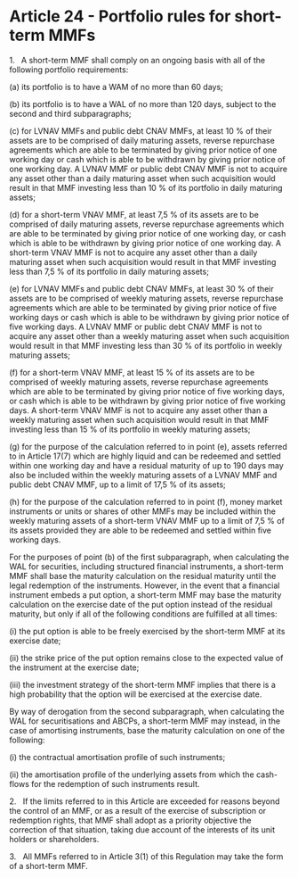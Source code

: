 # Article 24 - Portfolio rules for short-term MMFs


1.   A short-term MMF shall comply on an ongoing basis with all of the following portfolio requirements:

(a) its portfolio is to have a WAM of no more than 60 days;

(b) its portfolio is to have a WAL of no more than 120 days, subject to the second and third subparagraphs;

(c) for LVNAV MMFs and public debt CNAV MMFs, at least 10 % of their assets are to be comprised of daily maturing assets, reverse repurchase agreements which are able to be terminated by giving prior notice of one working day or cash which is able to be withdrawn by giving prior notice of one working day. A LVNAV MMF or public debt CNAV MMF is not to acquire any asset other than a daily maturing asset when such acquisition would result in that MMF investing less than 10 % of its portfolio in daily maturing assets;

(d) for a short-term VNAV MMF, at least 7,5 % of its assets are to be comprised of daily maturing assets, reverse repurchase agreements which are able to be terminated by giving prior notice of one working day, or cash which is able to be withdrawn by giving prior notice of one working day. A short-term VNAV MMF is not to acquire any asset other than a daily maturing asset when such acquisition would result in that MMF investing less than 7,5 % of its portfolio in daily maturing assets;

(e) for LVNAV MMFs and public debt CNAV MMFs, at least 30 % of their assets are to be comprised of weekly maturing assets, reverse repurchase agreements which are able to be terminated by giving prior notice of five working days or cash which is able to be withdrawn by giving prior notice of five working days. A LVNAV MMF or public debt CNAV MMF is not to acquire any asset other than a weekly maturing asset when such acquisition would result in that MMF investing less than 30 % of its portfolio in weekly maturing assets;

(f) for a short-term VNAV MMF, at least 15 % of its assets are to be comprised of weekly maturing assets, reverse repurchase agreements which are able to be terminated by giving prior notice of five working days, or cash which is able to be withdrawn by giving prior notice of five working days. A short-term VNAV MMF is not to acquire any asset other than a weekly maturing asset when such acquisition would result in that MMF investing less than 15 % of its portfolio in weekly maturing assets;

(g) for the purpose of the calculation referred to in point (e), assets referred to in Article 17(7) which are highly liquid and can be redeemed and settled within one working day and have a residual maturity of up to 190 days may also be included within the weekly maturing assets of a LVNAV MMF and public debt CNAV MMF, up to a limit of 17,5 % of its assets;

(h) for the purpose of the calculation referred to in point (f), money market instruments or units or shares of other MMFs may be included within the weekly maturing assets of a short-term VNAV MMF up to a limit of 7,5 % of its assets provided they are able to be redeemed and settled within five working days.

For the purposes of point (b) of the first subparagraph, when calculating the WAL for securities, including structured financial instruments, a short-term MMF shall base the maturity calculation on the residual maturity until the legal redemption of the instruments. However, in the event that a financial instrument embeds a put option, a short-term MMF may base the maturity calculation on the exercise date of the put option instead of the residual maturity, but only if all of the following conditions are fulfilled at all times:

(i) the put option is able to be freely exercised by the short-term MMF at its exercise date;

(ii) the strike price of the put option remains close to the expected value of the instrument at the exercise date;

(iii) the investment strategy of the short-term MMF implies that there is a high probability that the option will be exercised at the exercise date.

By way of derogation from the second subparagraph, when calculating the WAL for securitisations and ABCPs, a short-term MMF may instead, in the case of amortising instruments, base the maturity calculation on one of the following:

(i) the contractual amortisation profile of such instruments;

(ii) the amortisation profile of the underlying assets from which the cash-flows for the redemption of such instruments result.

2.   If the limits referred to in this Article are exceeded for reasons beyond the control of an MMF, or as a result of the exercise of subscription or redemption rights, that MMF shall adopt as a priority objective the correction of that situation, taking due account of the interests of its unit holders or shareholders.

3.   All MMFs referred to in Article 3(1) of this Regulation may take the form of a short-term MMF.
